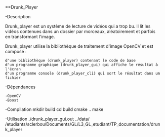 ==Drunk_Player

-Description

Drunk_player est un système de lecture de vidéos qui a trop bu. Il lit les vidéos contenues dans un dossier par morceaux, aléatoirement et parfois en transformant l'image.

Drunk_player utilise la bibliothèque de traitement d'image OpenCV et est composé :

    d'une bibliothèque (drunk_player) contenant le code de base
    d'un programme graphique (drunk_player_gui) qui affiche le résultat à l'écran
    d'un programme console (drunk_player_cli) qui sort le résultat dans un fichier

-Dépendances

	-OpenCV
	-Boost

-Compilation
	mkdir build
	cd build
	cmake ..
	make

-Utilisation
	./drunk_player_gui.out ../data/
	/etudiants/sclerbou/Documents/GL/L3_GL_etudiant/TP_documentation/drunk_player
	

